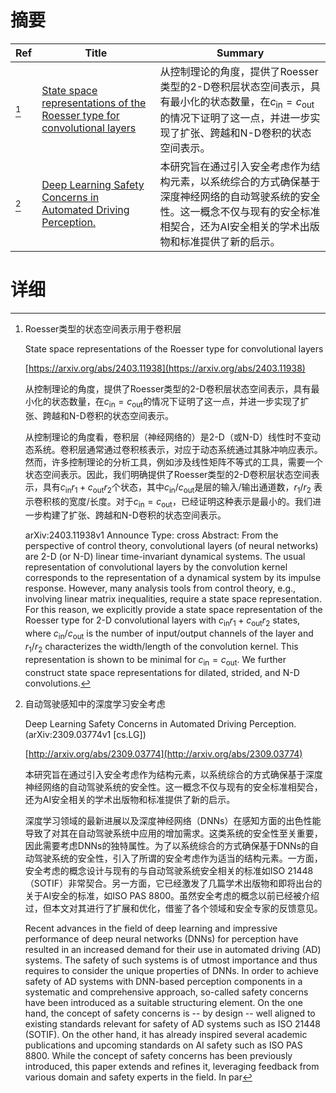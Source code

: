# 摘要

| Ref | Title | Summary |
| --- | --- | --- |
| [^1] | [State space representations of the Roesser type for convolutional layers](https://arxiv.org/abs/2403.11938) | 从控制理论的角度，提供了Roesser类型的2-D卷积层状态空间表示，具有最小化的状态数量，在$c_\mathrm{in}=c_\mathrm{out}$的情况下证明了这一点，并进一步实现了扩张、跨越和N-D卷积的状态空间表示。 |
| [^2] | [Deep Learning Safety Concerns in Automated Driving Perception.](http://arxiv.org/abs/2309.03774) | 本研究旨在通过引入安全考虑作为结构元素，以系统综合的方式确保基于深度神经网络的自动驾驶系统的安全性。这一概念不仅与现有的安全标准相契合，还为AI安全相关的学术出版物和标准提供了新的启示。 |

# 详细

[^1]: Roesser类型的状态空间表示用于卷积层

    State space representations of the Roesser type for convolutional layers

    [https://arxiv.org/abs/2403.11938](https://arxiv.org/abs/2403.11938)

    从控制理论的角度，提供了Roesser类型的2-D卷积层状态空间表示，具有最小化的状态数量，在$c_\mathrm{in}=c_\mathrm{out}$的情况下证明了这一点，并进一步实现了扩张、跨越和N-D卷积的状态空间表示。

    

    从控制理论的角度看，卷积层（神经网络的）是2-D（或N-D）线性时不变动态系统。卷积层通常通过卷积核表示，对应于动态系统通过其脉冲响应表示。然而，许多控制理论的分析工具，例如涉及线性矩阵不等式的工具，需要一个状态空间表示。因此，我们明确提供了Roesser类型的2-D卷积层状态空间表示，具有$c_\mathrm{in}r_1+c_\mathrm{out}r_2$个状态，其中$c_\mathrm{in}/c_\mathrm{out}$是层的输入/输出通道数，$r_1/r_2$ 表示卷积核的宽度/长度。对于$c_\mathrm{in}=c_\mathrm{out}$，已经证明这种表示是最小的。我们进一步构建了扩张、跨越和N-D卷积的状态空间表示。

    arXiv:2403.11938v1 Announce Type: cross  Abstract: From the perspective of control theory, convolutional layers (of neural networks) are 2-D (or N-D) linear time-invariant dynamical systems. The usual representation of convolutional layers by the convolution kernel corresponds to the representation of a dynamical system by its impulse response. However, many analysis tools from control theory, e.g., involving linear matrix inequalities, require a state space representation. For this reason, we explicitly provide a state space representation of the Roesser type for 2-D convolutional layers with $c_\mathrm{in}r_1 + c_\mathrm{out}r_2$ states, where $c_\mathrm{in}$/$c_\mathrm{out}$ is the number of input/output channels of the layer and $r_1$/$r_2$ characterizes the width/length of the convolution kernel. This representation is shown to be minimal for $c_\mathrm{in} = c_\mathrm{out}$. We further construct state space representations for dilated, strided, and N-D convolutions.
    
[^2]: 自动驾驶感知中的深度学习安全考虑

    Deep Learning Safety Concerns in Automated Driving Perception. (arXiv:2309.03774v1 [cs.LG])

    [http://arxiv.org/abs/2309.03774](http://arxiv.org/abs/2309.03774)

    本研究旨在通过引入安全考虑作为结构元素，以系统综合的方式确保基于深度神经网络的自动驾驶系统的安全性。这一概念不仅与现有的安全标准相契合，还为AI安全相关的学术出版物和标准提供了新的启示。

    

    深度学习领域的最新进展以及深度神经网络（DNNs）在感知方面的出色性能导致了对其在自动驾驶系统中应用的增加需求。这类系统的安全性至关重要，因此需要考虑DNNs的独特属性。为了以系统综合的方式确保基于DNNs的自动驾驶系统的安全性，引入了所谓的安全考虑作为适当的结构元素。一方面，安全考虑的概念设计与现有的与自动驾驶系统安全相关的标准如ISO 21448（SOTIF）非常契合。另一方面，它已经激发了几篇学术出版物和即将出台的关于AI安全的标准，如ISO PAS 8800。虽然安全考虑的概念以前已经被介绍过，但本文对其进行了扩展和优化，借鉴了各个领域和安全专家的反馈意见。

    Recent advances in the field of deep learning and impressive performance of deep neural networks (DNNs) for perception have resulted in an increased demand for their use in automated driving (AD) systems. The safety of such systems is of utmost importance and thus requires to consider the unique properties of DNNs.  In order to achieve safety of AD systems with DNN-based perception components in a systematic and comprehensive approach, so-called safety concerns have been introduced as a suitable structuring element. On the one hand, the concept of safety concerns is -- by design -- well aligned to existing standards relevant for safety of AD systems such as ISO 21448 (SOTIF). On the other hand, it has already inspired several academic publications and upcoming standards on AI safety such as ISO PAS 8800.  While the concept of safety concerns has been previously introduced, this paper extends and refines it, leveraging feedback from various domain and safety experts in the field. In par
    


